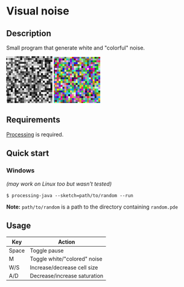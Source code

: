 # Visual noise

## Description
Small program that generate white and "colorful" noise.

![](thumbnail-white.png)
![](thumbnail-colored.png)

## Requirements
[Processing](https://processing.org) is required.

## Quick start
### Windows
*(may work on Linux too but wasn't tested)*
```console
$ processing-java --sketch=path/to/random --run
```
**Note:** `path/to/random` is a path to the directory containing `random.pde`

## Usage
|Key|Action|
|---|---|
|Space|Toggle pause|
|M|Toggle white/"colored" noise|
|W/S|Increase/decrease cell size|
|A/D|Decrease/increase saturation|
